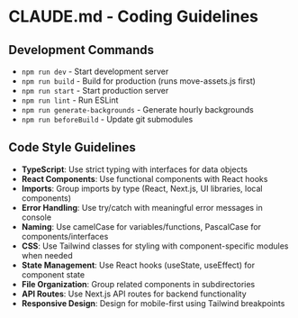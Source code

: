 # CLAUDE.md - Coding Guidelines

## Development Commands
- `npm run dev` - Start development server
- `npm run build` - Build for production (runs move-assets.js first)
- `npm run start` - Start production server
- `npm run lint` - Run ESLint
- `npm run generate-backgrounds` - Generate hourly backgrounds
- `npm run beforeBuild` - Update git submodules

## Code Style Guidelines
- **TypeScript**: Use strict typing with interfaces for data objects
- **React Components**: Use functional components with React hooks
- **Imports**: Group imports by type (React, Next.js, UI libraries, local components)
- **Error Handling**: Use try/catch with meaningful error messages in console
- **Naming**: Use camelCase for variables/functions, PascalCase for components/interfaces
- **CSS**: Use Tailwind classes for styling with component-specific modules when needed
- **State Management**: Use React hooks (useState, useEffect) for component state
- **File Organization**: Group related components in subdirectories
- **API Routes**: Use Next.js API routes for backend functionality
- **Responsive Design**: Design for mobile-first using Tailwind breakpoints